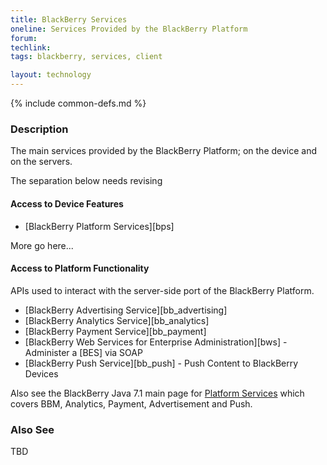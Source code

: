 ```yaml
---
title: BlackBerry Services
oneline: Services Provided by the BlackBerry Platform
forum: 
techlink: 
tags: blackberry, services, client

layout: technology
---
```

{% include common-defs.md %}

### Description
The main services provided by the BlackBerry Platform;
on the device and on the servers.

The separation below needs revising

#### Access to Device Features

* [BlackBerry Platform Services][bps]

More go here...

#### Access to Platform Functionality
APIs used to interact with the server-side port of the BlackBerry Platform.

* [BlackBerry Advertising Service][bb_advertising]
* [BlackBerry Analytics Service][bb_analytics]
* [BlackBerry Payment Service][bb_payment]
* [BlackBerry Web Services for Enterprise Administration][bws] - Administer a [BES] via SOAP
* [BlackBerry Push Service][bb_push] - Push Content to BlackBerry Devices

Also see the BlackBerry Java 7.1 main page for [Platform Services](https://developer.blackberry.com/java/documentation/ww_java_platservices/platform_services_1977826_11.html)
which covers BBM, Analytics, Payment, Advertisement and Push.

### Also See
TBD

